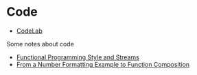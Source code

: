# Code

- [CodeLab](https://bencode.github.io/code)

Some notes about code

- [Functional Programming Style and Streams](https://bencode.github.io/code/notebooks/index.html?path=functional-and-stream.ipynb)
- [From a Number Formatting Example to Function Composition](https://bencode.github.io/code/notebooks/index.html?path=format-number.ipynb)
